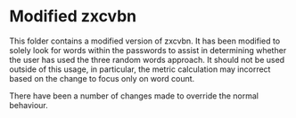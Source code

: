 # Modified zxcvbn
This folder contains a modified version of zxcvbn. It has been modified to solely look for words within the passwords to assist in determining whether the user has used the three random words approach. It should not be used outside of this usage, in particular, the metric calculation may incorrect based on the change to focus only on word count.

There have been a number of changes made to override the normal behaviour. 